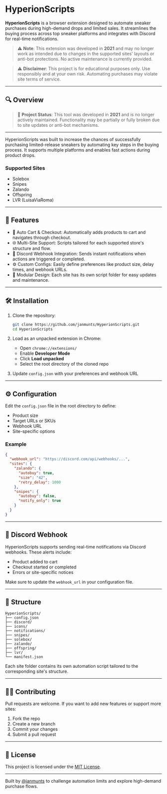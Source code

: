 # HyperionScripts

**HyperionScripts** is a browser extension designed to automate sneaker purchases during high-demand drops and limited sales. It streamlines the buying process across top sneaker platforms and integrates with Discord for real-time notifications.

> ⚠️ **Note**: This extension was developed in **2021** and may no longer work as intended due to changes in the supported sites' layouts or anti-bot protections. No active maintenance is currently provided.


> ⚠️ **Disclaimer**: This project is for educational purposes only. Use responsibly and at your own risk. Automating purchases may violate site terms of service.


---

## 🔍 Overview


> 📅 **Project Status**: This tool was developed in **2021** and is no longer actively maintained. Functionality may be partially or fully broken due to site updates or anti-bot mechanisms.

---

HyperionScripts was built to increase the chances of successfully purchasing limited-release sneakers by automating key steps in the buying process. It supports multiple platforms and enables fast actions during product drops.

### Supported Sites

- Solebox  
- Snipes  
- Zalando  
- Offspring  
- LVR (LuisaViaRoma)

---

## 🚀 Features

- 🛒 Auto Cart & Checkout: Automatically adds products to cart and navigates through checkout.  
- 🌐 Multi-Site Support: Scripts tailored for each supported store's structure and flow.  
- 🔔 Discord Webhook Integration: Sends instant notifications when actions are triggered or completed.  
- ⚙️ Custom Configs: Easily define preferences like product size, delay times, and webhook URLs.  
- 🧩 Modular Design: Each site has its own script folder for easy updates and maintenance.  

---

## 🛠 Installation

1. Clone the repository:
   ```bash
   git clone https://github.com/janmunts/HyperionScripts.git
   cd HyperionScripts
   ```

2. Load as an unpacked extension in Chrome:
   - Open `chrome://extensions/`
   - Enable **Developer Mode**
   - Click **Load unpacked**
   - Select the root directory of the cloned repo

3. Update `config.json` with your preferences and webhook URL

---

## ⚙ Configuration

Edit the `config.json` file in the root directory to define:
- Product size
- Target URLs or SKUs
- Webhook URL
- Site-specific options

### Example

```json
{
  "webhook_url": "https://discord.com/api/webhooks/...",
  "sites": {
    "zalando": {
      "autobuy": true,
      "size": "42",
      "retry_delay": 1000
    },
    "snipes": {
      "autobuy": false,
      "notify_only": true
    }
  }
}
```

---

## 💬 Discord Webhook

HyperionScripts supports sending real-time notifications via Discord webhooks. These alerts include:

- Product added to cart
- Checkout started or completed
- Errors or site-specific notices

Make sure to update the `webhook_url` in your configuration file.

---

## 📁 Structure

```
HyperionScripts/
├── config.json
├── discord/
├── icons/
├── notifications/
├── snipes/
├── solebox/
├── zalando/
├── offspring/
├── lvr/
└── manifest.json
```

Each site folder contains its own automation script tailored to the corresponding site's structure.

---

## 🧑‍💻 Contributing

Pull requests are welcome. If you want to add new features or support more sites:
1. Fork the repo
2. Create a new branch
3. Commit your changes
4. Submit a pull request

---

## 📜 License

This project is licensed under the [MIT License](LICENSE).

---

Built by [@janmunts](https://github.com/janmunts) to challenge automation limits and explore high-demand purchase flows.

